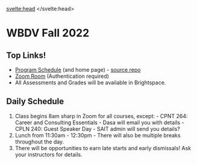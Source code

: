 <script>
import { siteTitle } from '$lib/config'
</script>
<svelte:head>
	<title>{siteTitle}</title>
</svelte:head>
# WBDV Fall 2022
## Top Links!
- [Program Schedule](https://sait-wbdv.netlify.app/) (and home page)
		- [source repo](https://github.com/sait-wbdv/fall-2022)
- [Zoom Room](https://sait-ca.zoom.us/j/89468563134) (Authentication required)
- All Assessments and Grades will be available in Brightspace.

## Daily Schedule
1. Class begins 8am sharp in Zoom for all courses, except:
		- CPNT 264: Career and Consulting Essentials
				- Dasa will email you with details
		- CPLN 240: Guest Speaker Day
				- SAIT admin will send you details?
2. Lunch from 11:30am - 12:30pm
		- There will also be multiple breaks throughout the day.
3. There will be opportunities to earn late starts and early dismissals! Ask your instructors for details.

